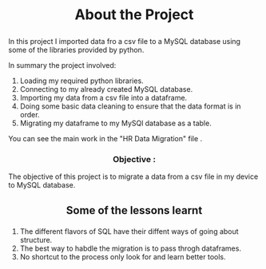 # <p align="center" style="margin-top: 0px;"> About the Project
In this project I imported data fro a csv file to a MySQL database using some of the libraries provided by python.

In summary the project involved:
1. Loading my required python libraries.
2. Connecting to my already created MySQL database.
3. Importing my data from a csv file into a dataframe.
4. Doing some basic data cleaning to ensure that the data format is in order.
5. Migrating my dataframe to my MySQl database as a table.

You can see the main work in the "HR Data Migration" file .

### <p align="center">Objective :
The objective of this project is to migrate a data from a csv file in my device to MySQL database.

## <p align="center">Some of the lessons learnt

1. The different flavors of SQL have their diffent ways of going about structure.
3. The best way to habdle the migration is to pass throgh dataframes.
4. No shortcut to the process only look for and learn better tools.

